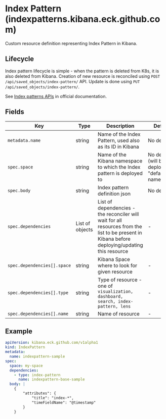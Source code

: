 # Index Pattern (indexpatterns.kibana.eck.github.com)

Custom resource definition representing Index Pattern in Kibana.

## Lifecycle

Index pattern lifecycle is simple - when the pattern is deleted from K8s, it is also deleted from Kibana. Creation of
new resource is reconciled using `POST /api/saved_objects/index-pattern/` API. Update is done using
`PUT /api/saved_objects/index-pattern/`.

See [Index patterns APIs](https://www.elastic.co/guide/en/kibana/8.2/index-patterns-api.html) in official documentation.

## Fields

| Key                         | Type            | Description                                                                                                                                     | Default                                              |
|-----------------------------|-----------------|-------------------------------------------------------------------------------------------------------------------------------------------------|------------------------------------------------------|
| `metadata.name`             | string          | Name of the Index Pattern, used also as its ID in Kibana                                                                                        | No default                                           |
| `spec.space`                | string          | Name of the Kibana namespace to which the Index pattern is deployed to                                                                          | No default (will be deployed to "default" namespace) |
| `spec.body`                 | string          | Index pattern definition json                                                                                                                   | No default                                           |
| `spec.dependencies`         | List of objects | List of dependencies - the reconciler will wait for all resources from the list to be present in Kibana before deploying/updating this resource | -                                                    |                                                 |
| `spec.dependencies[].space` | string          | Kibana Space where to look for given resource                                                                                                   | -                                                    |
| `spec.dependencies[].type`  | string          | Type of resource - one of `visualization, dashboard, search, index-pattern, lens`                                                               | -                                                    |
| `spec.dependencies[].name`  | string          | Name of resource                                                                                                                                | -                                                    |

## Example

```yaml
apiVersion: kibana.eck.github.com/v1alpha1
kind: IndexPattern
metadata:
  name: indexpattern-sample
spec:
  space: my-space
  dependencies:
    - type: index-pattern
      name: indexpattern-base-sample
  body: |
    {
        "attributes": {
            "title": "index-*",
            "timeFieldName": "@timestamp"
        }
    }
```
